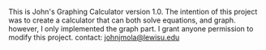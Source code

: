 This is John's Graphing Calculator version 1.0. The intention of this project was to create a calculator that can both solve equations, and graph. however, I only implemented the graph part. I grant anyone permission to modify this project. contact: johnjmola@lewisu.edu
